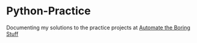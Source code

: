 # Python-Practice 
Documenting my solutions to the practice projects at [Automate the Boring Stuff](https://automatetheboringstuff.com/)
